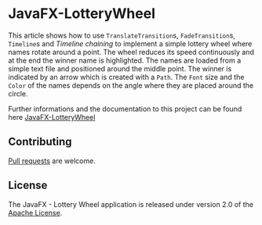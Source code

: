 JavaFX-LotteryWheel
===================

This article shows how to use <code>TranslateTransition</code>s, <code>FadeTransition</code>s, <code>Timeline</code>s and <em>Timeline chaining</em> to implement a simple lottery wheel where names rotate around a point. The wheel reduces its speed continuously and at the end the winner name is highlighted. The names are loaded from a simple text file and positioned around the middle point. The winner is indicated by an arrow which is created with a <code>Path</code>. The <code>Font</code> size and the <code>Color</code> of the names depends on the angle where they are placed around the circle.


Further informations and the documentation to this project can be found here [JavaFX-LotteryWheel][]

## Contributing
[Pull requests][] are welcome.

## License
The JavaFX - Lottery Wheel application is released under version 2.0 of the [Apache License][].


[Apache License]: http://www.apache.org/licenses/LICENSE-2.0
[Pull requests]: http://help.github.com/send-pull-requests
[JavaFX-LotteryWheel]: http://www.hameister.org/JavaFX_LotteryWheel.html
